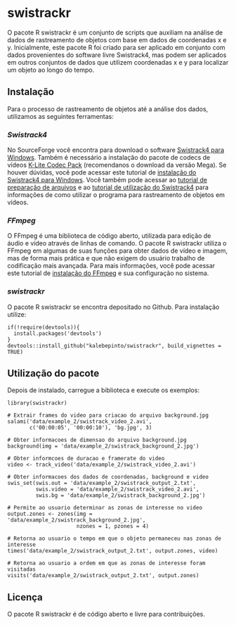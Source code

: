 
# swistrackr

O pacote R swistrackr é um conjunto de scripts que auxiliam na análise de dados
de rastreamento de objetos com base em dados de coordenadas x e y. Inicialmente,
este pacote R foi criado para ser aplicado em conjunto com dados provenientes
do software livre Swistrack4, mas podem ser aplicados em outros conjuntos de
dados que utilizem coordenadas x e y para localizar um  objeto ao longo do tempo.

## Instalação

Para o processo de rastreamento de objetos até a análise dos dados, utilizamos
as seguintes ferramentas:
	
### *Swistrack4*

No SourceForge você encontra para download o software [Swistrack4 para Windows](https://sourceforge.net/projects/swistrack/). Também é necessário a
instalação do pacote de codecs de vídeos [K-Lite Codec Pack](http://www.codecguide.com/download_kl.htm) (recomendanos o download da versão Mega). Se houver dúvidas, você pode acessar
este tutorial de [instalação do Swistrack4 para Windows](https://youtu.be/g18WtIhrsb4).
Você também pode acessar ao [tutorial de preparação de arquivos](https://youtu.be/A4IahW5J-Ig) e ao [tutorial de utilização do Swistrack4](https://youtu.be/ou0MpSuAoNc) para
informações de como utilizar o programa para rastreamento de objetos em vídeos.

### *FFmpeg*

O FFmpeg é uma biblioteca de código aberto, utilizada para edição de áudio e
vídeo através de linhas de comando. O pacote R swistrackr utiliza o FFmpeg em
algumas de suas funções para obter dados de vídeo e imagem, mas de forma mais
prática e que não exigem do usuário trabalho de codificação mais avançada. Para
mais informações, você pode acessar este tutorial de [instalação do FFmpeg](https://youtu.be/Eb06D8tk6NM)
e sua configuração no sistema.

### *swistrackr*

O pacote R swistrackr se encontra depositado no Github. Para instalação utilize:


```{package install, message=FALSE}
if(!require(devtools)){
  install.packages('devtools')
}
devtools::install_github("kalebepinto/swistrackr", build_vignettes = TRUE)
```

## Utilização do pacote

Depois de instalado, carregue a biblioteca e execute os exemplos:

```{examples, message=FALSE}
library(swistrackr)

# Extrair frames do video para criacao do arquivo background.jpg
salami('data/example_2/swistrack_video_2.avi',
       c('00:00:05', '00:00:10'), 'bg.jpg', 3)

# Obter informacoes de dimensao do arquivo background.jpg
background(img = 'data/example_2/swistrack_background_2.jpg')

# Obter informcoes de duracao e framerate do video
video <- track_video('data/example_2/swistrack_video_2.avi')

# Obter informacoes dos dados de coordenadas, background e video
swis_set(swis.out = 'data/example_2/swistrack_output_2.txt',
         swis.video = 'data/example_2/swistrack_video_2.avi',
         swis.bg = 'data/example_2/swistrack_background_2.jpg')

# Permite ao usuario determinar as zonas de interesse no video
output.zones <- zones(img = 'data/example_2/swistrack_background_2.jpg',
                      nzones = 1, pzones = 4)

# Retorna ao usuario o tempo em que o objeto permaneceu nas zonas de interesse
times('data/example_2/swistrack_output_2.txt', output.zones, video)

# Retorna ao usuario a ordem em que as zonas de interesse foram visitadas
visits('data/example_2/swistrack_output_2.txt', output.zones)
```

## Licença

O pacote R swistrackr é de código aberto e livre para contribuições.
